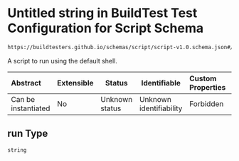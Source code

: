 # Untitled string in BuildTest Test Configuration for Script Schema

```txt
https://buildtesters.github.io/schemas/script/script-v1.0.schema.json#/properties/run
```

A script to run using the default shell.


| Abstract            | Extensible | Status         | Identifiable            | Custom Properties | Additional Properties | Access Restrictions | Defined In                                                                            |
| :------------------ | ---------- | -------------- | ----------------------- | :---------------- | --------------------- | ------------------- | ------------------------------------------------------------------------------------- |
| Can be instantiated | No         | Unknown status | Unknown identifiability | Forbidden         | Allowed               | none                | [script-v1.0.schema.json\*](../../out/script-v1.0.schema.json "open original schema") |

## run Type

`string`
